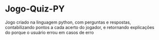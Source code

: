 # Jogo-Quiz-PY
Jogo criado na linguagem python, com perguntas e respostas, contabilizando pontos a cada acerto do jogador, e retornando explicações do porque o usuário errou
em casos de erro
